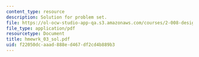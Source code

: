 ```yaml
---
content_type: resource
description: Solution for problem set.
file: https://ol-ocw-studio-app-qa.s3.amazonaws.com/courses/2-008-design-and-manufacturing-ii-spring-2004/f22050dcaaad888ed467df2cd4b889b3_hmewrk_03_sol.pdf
file_type: application/pdf
resourcetype: Document
title: hmewrk_03_sol.pdf
uid: f22050dc-aaad-888e-d467-df2cd4b889b3
---
```

